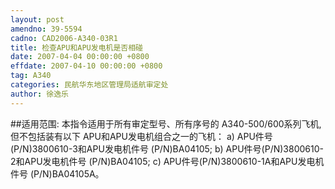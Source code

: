 ```yaml
---
layout: post
amendno: 39-5594
cadno: CAD2006-A340-03R1
title: 检查APU和APU发电机是否相碰
date: 2007-04-04 00:00:00 +0800
effdate: 2007-04-10 00:00:00 +0800
tag: A340
categories: 民航华东地区管理局适航审定处
author: 徐逸乐
---
```


##适用范围:
本指令适用于所有审定型号、所有序号的 A340-500/600系列飞机,但不包括装有以下 APU和APU发电机组合之一的飞机：
a) APU件号(P/N)3800610-3和APU发电机件号 (P/N)BA04105;
b) APU件号(P/N)3800610-2和APU发电机件号 (P/N)BA04105;
c) APU件号(P/N)3800610-1A和APU发电机件号 (P/N)BA04105A。

